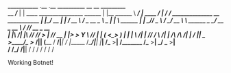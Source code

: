 ___________    .__                                    .__             __________        __                 __              _________                                
\__    ___/___ |  |   ____   ________________  ______ |  |__          \______   \ _____/  |_  ____   _____/  |_           /   _____/ ______________  __ ___________ 
  |    |_/ __ \|  | _/ __ \ / ___\_  __ \__  \ \____ \|  |  \   ______ |    |  _//  _ \   __\/    \_/ __ \   __\  ______  \_____  \_/ __ \_  __ \  \/ // __ \_  __ \
  |    |\  ___/|  |_\  ___// /_/  >  | \// __ \|  |_> >   Y  \ /_____/ |    |   (  <_> )  | |   |  \  ___/|  |   /_____/  /        \  ___/|  | \/\   /\  ___/|  | \/
  |____| \___  >____/\___  >___  /|__|  (____  /   __/|___|  /         |______  /\____/|__| |___|  /\___  >__|           /_______  /\___  >__|    \_/  \___  >__|   
             \/          \/_____/            \/|__|        \/                 \/                 \/     \/                       \/     \/                 \/      

Working Botnet!
